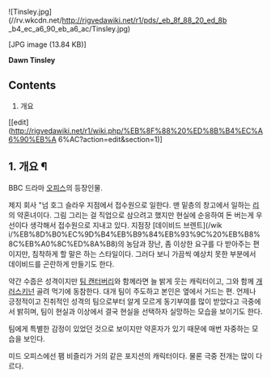 ![Tinsley.jpg](//rv.wkcdn.net/http://rigvedawiki.net/r1/pds/_eb_8f_88_20_ed_8b
_b4_ec_a6_90_eb_a6_ac/Tinsley.jpg)

[JPG image (13.84 KB)]

  
**Dawn Tinsley**

## Contents

    

1. 개요 

[[edit](http://rigvedawiki.net/r1/wiki.php/%EB%8F%88%20%ED%8B%B4%EC%A6%90%EB%A
6%AC?action=edit&section=1)]

## 1. 개요 ¶

BBC 드라마 [오피스](%EC%98%A4%ED%94%BC%EC%8A%A4%28%EC%98%81%EA%B5%AD%20%EB%93%9C%EB%9D%BC%EB%A7%88%29.md)의 등장인물.

  

제지 회사 "넘 호그 슬라우 지점에서 접수원으로 일한다. 맨 밑층의 창고에서 일하는 [리](%EB%A6%AC.md)의 약혼녀이다. 그림
그리는 걸 직업으로 삼으려고 했지만 현실에 순응하여 돈 버는게 우선이다 생각해서 접수원으로 지내고 있다. 지점장 [데이비드 브렌트](/wik
i/%EB%8D%B0%EC%9D%B4%EB%B9%84%EB%93%9C%20%EB%B8%8C%EB%A0%8C%ED%8A%B8)의 농담과 장난,
좀 이상한 요구를 다 받아주는 편이지만, 침착하게 할 말은 하는 스타일이다. 그러다 보니 가끔씩 예상치 못한 부분에서 데이비드를 곤란하게
만들기도 한다.

  

약간 수줍은 성격이지만 [팀 캔터버리](%ED%8C%80%20%EC%BA%94%ED%84%B0%EB%B2%84%EB%A6%AC.md)와
함께라면 늘 밝게 웃는 캐릭터이고, 그와 함께 [개러스키넌](%EA%B0%9C%EB%9F%AC%EC%8A%A4%20%ED%82%A4%EB%84%8C.md) 골려 먹기에 동참한다. 대개 팀이
주도하고 본인은 옆에서 거드는 편. 언제나 긍정적이고 진취적인 성격의 팀으로부터 알게 모르게 동기부여를 많이 받았다고 극중에서 밝히며, 팀이
현실과 이상에서 결국 현실을 선택하자 실망하는 모습을 보이기도 한다.

  

팀에게 특별한 감정이 있었던 것으로 보이지만 약혼자가 있기 때문에 매번 자중하는 모습을 보인다.

  

미드 오피스에선 팸 비즐리가 거의 같은 포지션의 캐릭터이다. 물론 극중 전개는 많이 다르다.

  
  

